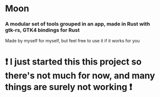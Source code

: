 # Moon
### A modular set of tools grouped in an app, made in Rust with gtk-rs, GTK4 bindings for Rust

Made by myself for myself, but feel free to use it if it works for you

# ❗ I just started this this project so there's not much for now, and many things are surely not working ❗ 
